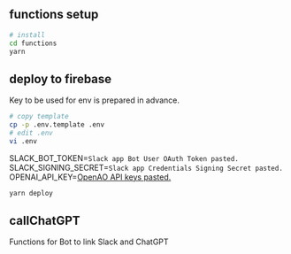 ## functions setup
```bash
# install
cd functions
yarn
```
## deploy to firebase
Key to be used for env is prepared in advance.
```bash
# copy template
cp -p .env.template .env
# edit .env
vi .env
```
SLACK_BOT_TOKEN=`Slack app Bot User OAuth Token pasted.`  
SLACK_SIGNING_SECRET=`Slack app Credentials Signing Secret pasted.`  
OPENAI_API_KEY=[OpenAO API keys pasted.](https://beta.openai.com/account/api-keys)  

```bash
yarn deploy
```
## callChatGPT
Functions for Bot to link Slack and ChatGPT
